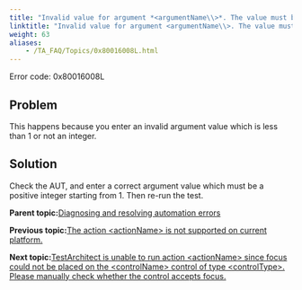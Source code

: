 ```yaml
--- 
title: "Invalid value for argument *<argumentName\\>*. The value must be a positive integer starting from 1."
linktitle: "Invalid value for argument <argumentName\\>. The value must be a positive integer starting from 1."
weight: 63
aliases: 
    - /TA_FAQ/Topics/0x80016008L.html
---
```


Error code: 0x80016008L

## Problem

This happens because you enter an invalid argument value which is less than 1 or not an integer.

## Solution

Check the AUT, and enter a correct argument value which must be a positive integer starting from 1. Then re-run the test.

**Parent topic:**[Diagnosing and resolving automation errors](/TA_FAQ/Topics/faq.automation_error.html)

**Previous topic:**[The action <actionName\> is not supported on current platform.](/TA_FAQ/Topics/0x80016007L.html)

**Next topic:**[TestArchitect is unable to run action <actionName\> since focus could not be placed on the <controlName\> control of type <controlType\>. Please manually check whether the control accepts focus.](/TA_FAQ/Topics/0x80016009L.html)


